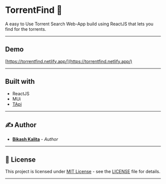 # TorrentFind 🔎
A easy to Use Torrent Search Web-App build using ReactJS that lets you find for the torrents.

---

## Demo

[https://torrentfind.netlify.app/](https://torrentfind.netlify.app/)

---

## Built with

- ReactJS
- MUi
- [TApi](https://tapi.up.railway.app/)

---

## ✍️ Author

- [**Bikash Kalita**](https://github.com/BikashKalita) - _Author_

---

## 📜 License

This project is licensed under [MIT License](https://opensource.org/licenses/MIT) - see the [LICENSE](LICENSE) file for details.

---
